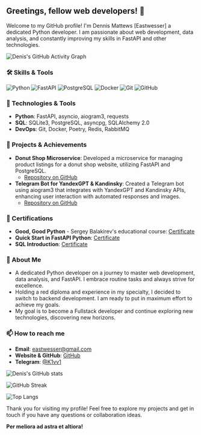 ## Greetings, fellow web developers! 👋

Welcome to my GitHub profile! I'm Dennis Mattews [Eastwesser] a dedicated Python developer. I am passionate about web development, data analysis, and constantly improving my skills in FastAPI and other technologies.

![Denis's GitHub Activity Graph](https://github-readme-activity-graph.cyclic.app/graph?username=Eastwesser&bg_color=000000&color=FFFFFF&line=FF8C00&point=FFFFFF&area=true&hide_border=true)

### 🛠 Skills & Tools
![Python](https://img.shields.io/badge/-Python-000?&logo=Python)
![FastAPI](https://img.shields.io/badge/-FastAPI-000?&logo=FastAPI)
![PostgreSQL](https://img.shields.io/badge/-PostgreSQL-000?&logo=PostgreSQL)
![Docker](https://img.shields.io/badge/-Docker-000?&logo=Docker)
![Git](https://img.shields.io/badge/-Git-000?&logo=Git)
![GitHub](https://img.shields.io/badge/-GitHub-000?&logo=GitHub)

### 🔧 Technologies & Tools
- **Python**: FastAPI, asyncio, aiogram3, requests
- **SQL**: SQLite3, PostgreSQL, asyncpg, SQLAlchemy 2.0
- **DevOps**: Git, Docker, Poetry, Redis, RabbitMQ

### 🌟 Projects & Achievements
- **Donut Shop Microservice**: Developed a microservice for managing product listings for a donut shop website, utilizing FastAPI and PostgreSQL.
  - [Repository on GitHub](https://github.com/Eastwesser/DonServalApi)
- **Telegram Bot for YandexGPT & Kandinsky**: Created a Telegram bot using aiogram3 that integrates with YandexGPT and Kandinsky APIs, enhancing user interaction with automated responses and images.
  - [Repository on GitHub](https://github.com/Eastwesser/CloudMiu)

### 📜 Certifications
- **Good, Good Python** - Sergey Balakirev's educational course: [Certificate](https://stepik.org/cert/2165774)
- **Quick Start in FastAPI Python**: [Certificate](https://stepik.org/cert/2363817)
- **SQL Introduction**: [Certificate](https://stepik.org/cert/2336687)

### 💬 About Me
- A dedicated Python developer on a journey to master web development, data analysis, and FastAPI. I embrace routine tasks and always strive for excellence.
- Holding a red diploma and experience in my specialty, I decided to switch to backend development. I am ready to put in maximum effort to achieve my goals.
- My goal is to become a Fullstack developer and continue exploring new technologies, discovering new horizons.

### 📫 How to reach me
- **Email**: eastwesser@gmail.com
- **Website & GitHub**: [GitHub](https://github.com/Eastwesser)
- **Telegram**: [@K1vv1](https://t.me/K1vv1)

![Denis's GitHub stats](https://github-readme-stats.vercel.app/api?username=Eastwesser&show_icons=true&theme=radical)

![GitHub Streak](https://github-readme-streak-stats.herokuapp.com/?user=Eastwesser&theme=radical)

![Top Langs](https://github-readme-stats.vercel.app/api/top-langs/?username=Eastwesser&layout=compact&theme=radical)

Thank you for visiting my profile! Feel free to explore my projects and get in touch if you have any questions or collaboration ideas.

**Per meliora ad astra et altiora!**
